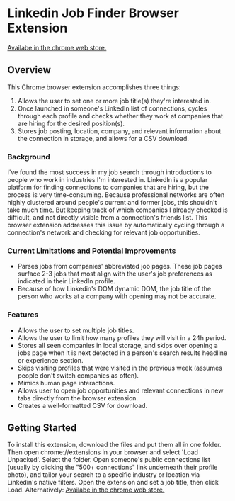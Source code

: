 # Linkedin Job Finder Browser Extension
[Availabe in the chrome web store.](https://chromewebstore.google.com/detail/innetwork-job-finder/ipclfaglfigdjcfpnhpafgegpghigcog?hl=en&authuser=0)

## Overview

This Chrome browser extension accomplishes three things: 
1. Allows the user to set one or more job title(s) they're interested in.
2. Once launched in someone's LinkedIn list of connections, cycles through each profile and checks whether they work at companies that are hiring for the desired position(s).
3. Stores job posting, location, company, and relevant information about the connection in storage, and allows for a CSV download.

### Background
I've found the most success in my job search through introductions to people who work in industries I'm interested in. 
LinkedIn is a popular platform for finding connections to companies that are hiring, but the process is very time-consuming. Because professional networks are often highly clustered around people's current and former jobs, this shouldn't take much time. But keeping track of which companies I already checked is difficult, and not directly visible from a connection's friends list. This browser extension addresses this issue by automatically cycling through a connection's network and checking for relevant job opportunities.

### Current Limitations and Potential Improvements
* Parses jobs from companies' abbreviated job pages. These job pages surface 2-3 jobs that most align with the user's job preferences as indicated in their LinkedIn profile.
* Because of how Linkedin's DOM dynamic DOM, the job title of the person who works at a company with opening may not be accurate.

### Features
* Allows the user to set multiple job titles.
* Allows the user to limit how many profiles they will visit in a 24h period.
* Stores all seen companies in local storage, and skips over opening a jobs page when it is next detected in a person's search results headline or experience section.
* Skips visiting profiles that were visited in the previous week (assumes people don't switch companies as often).
* Mimics human page interactions.
* Allows user to open job opportunities and relevant connections in new tabs directly from the browser extension.
* Creates a well-formatted CSV for download.

## Getting Started
To install this extension, download the files and put them all in one folder. Then open chrome://extensions in your browser and select 'Load Unpacked'. Select the folder.
Open someone's public connections list (usually by clicking the "500+ connections" link underneath their profile photo), and tailor your search to a specific industry or location via Linkedin's native filters. Open the extension and set a job title, then click Load.
Alternatively: [Availabe in the chrome web store.](https://chromewebstore.google.com/detail/innetwork-job-finder/ipclfaglfigdjcfpnhpafgegpghigcog?hl=en&authuser=0)
